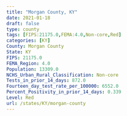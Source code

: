 ```yaml
---
title: "Morgan County, KY"
date: 2021-01-18
draft: false
type: county
tags: [FIPS:21175.0,FEMA:4.0,Non-core,Red]
categories: [KY]
County: Morgan County
State: KY
FIPS: 21175.0
FEMA_Region: 4.0
Population: 13309.0
NCHS_Urban_Rural_Classification: Non-core
Tests_in_prior_14_days: 872.0
Fourteen_day_test_rate_per_100000: 6552.0
Percent_Positivity_in_prior_14_days: 0.339
Level: Red
url: /states/KY/morgan-county
---
```



